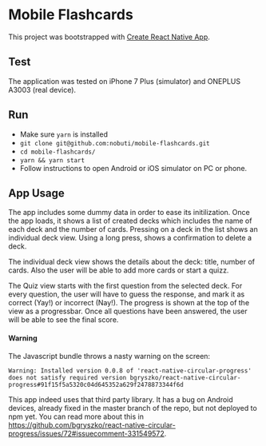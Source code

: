 # Mobile Flashcards

This project was bootstrapped with [Create React Native App](https://github.com/react-community/create-react-native-app).

## Test

The application was tested on iPhone 7 Plus (simulator) and ONEPLUS A3003 (real device).

## Run

* Make sure `yarn` is installed
* `git clone git@github.com:nobuti/mobile-flashcards.git`
* `cd mobile-flashcards/`
* `yarn && yarn start`
* Follow instructions to open Android or iOS simulator on PC or phone.

## App Usage

The app includes some dummy data in order to ease its initilization. Once the app loads, it shows a list of created decks which includes the name of each deck and the number of cards. Pressing on a deck in the list shows an individual deck view. Using a long press, shows a confirmation to delete a deck.

The individual deck view shows the details about the deck: title, number of cards. Also the user will be able to add more cards or start a quizz.

The Quiz view starts with the first question from the selected deck. For every question, the user will have to guess the response, and mark it as correct (Yay!) or incorrect (Nay!). The progress is shown at the top of the view as a progressbar. Once all questions have been answered, the user will be able to see the final score.

#### Warning

The Javascript bundle throws a nasty warning on the screen:

```
Warning: Installed version 0.0.8 of 'react-native-circular-progress' does not satisfy required version bgryszko/react-native-circular-progress#91f15f5a5320c04d645352a629f2478873344f6d
```

This app indeed uses that third party library. It has a bug on Android devices, already fixed in the master branch of the repo, but not deployed to npm yet. You can read more about this in https://github.com/bgryszko/react-native-circular-progress/issues/72#issuecomment-331549572.